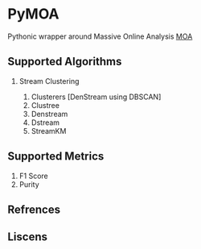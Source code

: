 # PyMOA
Pythonic wrapper around Massive Online Analysis [MOA](https://github.com/Waikato/moa)

## Supported Algorithms

1. Stream Clustering

	1. Clusterers [DenStream using DBSCAN]
	2. Clustree
	3. Denstream
	4. Dstream
	5. StreamKM

## Supported Metrics

1. F1 Score
2. Purity

## Refrences

## Liscens
